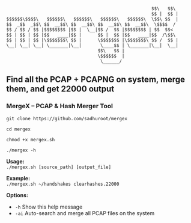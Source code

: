 ```
                                                      $$\   $$\ 
                                                      $$ |  $$ |
$$$$$$\$$$$\   $$$$$$\   $$$$$$\   $$$$$$\   $$$$$$\  \$$\ $$  |
$$  _$$  _$$\ $$  __$$\ $$  __$$\ $$  __$$\ $$  __$$\  \$$$$  / 
$$ / $$ / $$ |$$$$$$$$ |$$ |  \__|$$ /  $$ |$$$$$$$$ | $$  $$<  
$$ | $$ | $$ |$$   ____|$$ |      $$ |  $$ |$$   ____|$$  /\$$\ 
$$ | $$ | $$ |\$$$$$$$\ $$ |      \$$$$$$$ |\$$$$$$$\ $$ /  $$ |
\__| \__| \__| \_______|\__|       \____$$ | \_______|\__|  \__|
                                  $$\   $$ |                    
                                  \$$$$$$  |                    
                                   \______/                     
```

Find all the PCAP + PCAPNG on system, merge them, and get 22000 output
---

### MergeX – PCAP & Hash Merger Tool
```
git clone https://github.com/sadhuroot/mergex
```
```
cd mergex
````
```
chmod +x mergex.sh
```
```
./mergex -h
````

**Usage:**  
`./mergex.sh [source_path] [output_file]`

**Example:**  
`./mergex.sh ~/handshakes clearhashes.22000`

**Options:**
- `-h`   Show this help message  
- `-ai`  Auto-search and merge all PCAP files on the system
